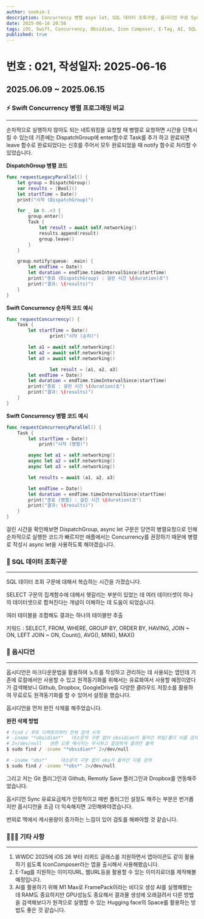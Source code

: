 ```yaml
---
author: sookim-1
description: Concurrency 병렬 asyn let, SQL 데이터 조회구문, 옵시디언 무료 Sync, iOS 앱 아이콘 제작 IconComposer, E-Tag 캐싱전략, FramePack과 Hugging face 사용 경험
date: 2025-06-16 20:56
tags: iOS, Swift, Concurrency, Obsidian, Icon Composer, E-Tag, AI, SQL
published: true
---
```

# 번호 : 021, 작성일자: 2025-06-16
## 2025.06.09 ~ 2025.06.15
### ⚡️ Swift Concurrency 병렬 프로그래밍 비교

---

순차적으로 실행하지 않아도 되는 네트워킹을 요청할 때 병렬로 요청하면 시간을 단축시킬 수 있는데 기존에는 DispatchGroup에 enter함수로 Task를 추가 하고 완료되면 leave 함수로 완료되었다는 신호를 주어서 모두 완료되었을 때 notify 함수로 처리할 수 있었습니다.

**DispatchGroup 병렬 코드**

```swift
func requestLegacyParallel() {
    let group = DispatchGroup()
    var results = [Bool]()
    let startTime = Date()
    print("시작 (DispatchGroup)")

    for _ in 0..<3 {
        group.enter()
        Task {
            let result = await self.networking()
            results.append(result)
            group.leave()
        }
    }

    group.notify(queue: .main) {
        let endTime = Date()
        let duration = endTime.timeIntervalSince(startTime)
        print("종료 (DispatchGroup) : 걸린 시간 \(duration)초")
        print("결과: \(results)")
    }
}
```

**Swift Concurrency 순차적 코드 예시**

```swift
func requestConcurrency() {
    Task {
        let startTime = Date()
				print("시작 (순차)")

        let a1 = await self.networking()
        let a2 = await self.networking()
        let a3 = await self.networking()

				let result = [a1, a2, a3]
        let endTime = Date()
        let duration = endTime.timeIntervalSince(startTime)
        print("종료 : 걸린 시간 \(duration)초")
        print("결과: \(results)")
    }
}
```

**Swift Concurrency 병렬 코드 예시**

```swift
func requestConcurrencyParallel() {
    Task {
        let startTime = Date()
			print("시작 (병렬)")

        async let a1 = self.networking()
        async let a2 = self.networking()
        async let a3 = self.networking()

        let results = await (a1, a2, a3)

        let endTime = Date()
        let duration = endTime.timeIntervalSince(startTime)
        print("종료 (병렬) : 걸린 시간 \(duration)초")
        print("결과: \(results)")
    }
}
```

걸린 시간을 확인해보면 DispatchGroup, async let 구문은 당연히 병렬요청으로 인해 순차적으로 실행한 코드가 빠르지만 애플에서는 Concurrency를 권장하기 때문에 병렬로 작성시 async let을 사용하도록 해야겠습니다.

### 📃 SQL 데이터 조회구문

---

SQL 데이터 조회 구문에 대해서 복습하는 시간을 가졌습니다.

SELECT 구문의 집계함수에 대해서 헷갈리는 부분이 있었는 데 여러 데이터셋이 하나의 데이터셋으로 합쳐진다는 개념이 이해하는 데 도움이 되었습니다.

여러 테이블을 조합해도 결과는 하나의 테이블만 추출

키워드 : SELECT, FROM, WHERE, GROUP BY, ORDER BY, HAVING, JOIN ~ ON, LEFT JOIN ~ ON, Count(), AVG(), MIN(), MAX()

### 📝 옵시디언

---

옵시디언은 마크다운문법을 활용하여 노트를 작성하고 관리하는 데 사용되는 앱인데 기존에 로컬에서만 사용할 수 있고 원격동기화를 위해서는 유료화여서 사용할 예정이였다가 검색해보니 Github, Dropbox, GoogleDrive등 다양한 클라우드 저장소를 활용하여 무료로도 원격동기화를 할 수 있어서 설정을 했습니다.

옵시디언을 먼저 완전 삭제를 해주었습니다.

**완전 삭제 방법**

```bash
# find / 루트 디렉토리부터 전체 검색 시작
# -iname "*obsidian*"	대소문자 구분 없이 obsidian이 들어간 파일/폴더 이름 검색
# 2>/dev/null	권한 오류 메시지는 무시하고 깔끔하게 결과만 출력
$ sudo find / -iname "*obsidian*" 2>/dev/null

# -iname "obs*"		대소문자 구분 없이 obs가 들어간 이름 검색
$ sudo find / -iname "*obs*" 2>/dev/null
```

그리고 저는 Git 플러그인과 Github, Remotly Save 플러그인과 Dropbox를 연동해주었습니다.

옵시디언 Sync 유료요금제가 안정적이고 매번 플러그인 설정도 해주는 부분은 번거롭지만 옵시디언을 조금 더 익숙해지면 고민해봐야겠습니다.

번외로 맥에서 캐시용량이 증가하는 느낌이 있어 검토를 해봐야할 것 같습니다.

### 🙋🏻‍♂️ 기타 사항

---

1. WWDC 2025에 iOS 26 부터 리퀴드 글래스를 지원하면서 앱아이콘도 같이 활용하기 쉽도록 IconComposer라는 앱을 출시해서 사용해봤습니다.
2. E-Tag를 지원하는 이미지URL, 웹URL등을 활용할 수 있는 이미지로더를 제작해볼 예정입니다.
3. AI를 활용하기 위해 M1 Max로 FramePack이라는 비디오 생성 AI를 실행해봤는 데 RAM도 중요하지만 GPU성능도 중요해서 결과물 생성에 오래걸려서 다른 방법을 검색해보다가 원격으로 실행할 수 있는 Hugging face의 Space를 활용하는 방법도 좋은 것 같습니다.
